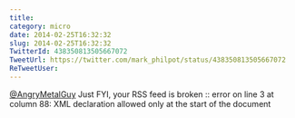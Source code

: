 ```yaml
---
title: 
category: micro
date: 2014-02-25T16:32:32
slug: 2014-02-25T16:32:32
TwitterId: 438350813505667072
TweetUrl: https://twitter.com/mark_philpot/status/438350813505667072
ReTweetUser: 
---
```


[@AngryMetalGuy](https://twitter.com/AngryMetalGuy) Just FYI, your RSS feed is broken :: error on line 3 at column 88: XML declaration allowed only at the start of the document